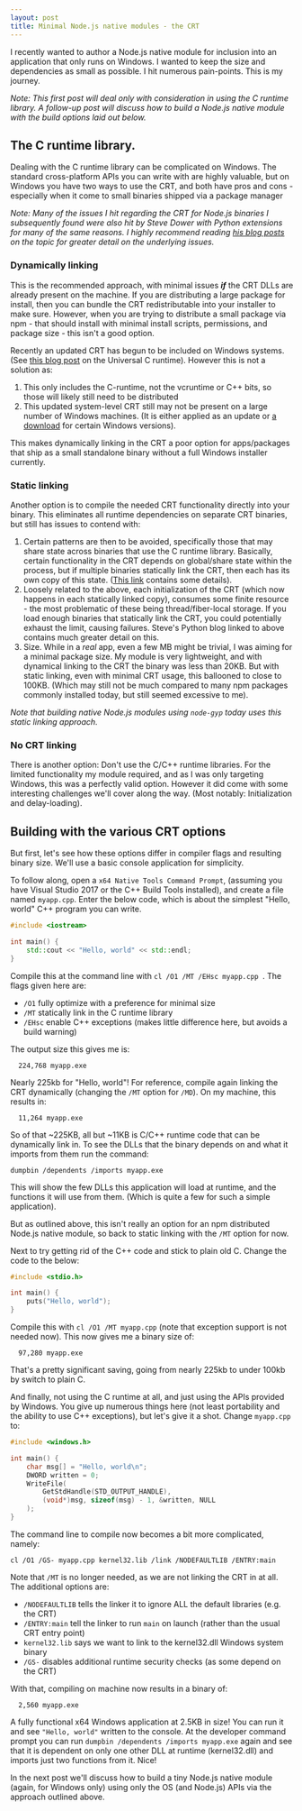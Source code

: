 ```yaml
---
layout: post
title: Minimal Node.js native modules - the CRT
---
```


I recently wanted to author a Node.js native module for inclusion into an application that only runs
on Windows. I wanted to keep the size and dependencies as small as possible. I hit numerous pain-points.
This is my journey.

_Note: This first post will deal only with consideration in using the C runtime library. A follow-up post will
discuss how to build a Node.js native module with the build options laid out below._

## The C runtime library.

Dealing with the C runtime library can be complicated on Windows. The standard cross-platform APIs you
can write with are highly valuable, but on Windows you have two ways to use the CRT, and both have pros
and cons - especially when it come to small binaries shipped via a package manager

_Note: Many of the issues I hit regarding the CRT for Node.js binaries I subsequently found were also hit by Steve Dower
with Python extensions for many of the same reasons. I highly recommend reading [his blog posts](https://stevedower.id.au/blog/building-for-python-3-5-part-two/) on the topic for greater detail on the underlying issues._

### Dynamically linking

This is the recommended approach, with minimal issues _**if**_ the CRT DLLs are already present on the machine.
If you are distributing a large package for install, then you can bundle the CRT redistributable into your
installer to make sure. However, when you are trying to distribute a small package via npm - that should
install with minimal install scripts, permissions, and package size - this isn't a good option.

Recently an updated CRT has begun to be included on Windows systems. (See [this blog post](https://blogs.msdn.microsoft.com/vcblog/2015/03/03/introducing-the-universal-crt/)
on the Universal C runtime). However this is not a solution as:

  1. This only includes the C-runtime, not the vcruntime or C++ bits, so those will likely still need to be distributed
  2. This updated system-level CRT still may not be present on a large number of Windows machines. (It is either applied as an update or [a download](https://support.microsoft.com/en-us/help/2999226/update-for-universal-c-runtime-in-windows) for certain Windows versions).

This makes dynamically linking in the CRT a poor option for apps/packages that ship as a small
standalone binary without a full Windows installer currently.

### Static linking

Another option is to compile the needed CRT functionality directly into your binary. This eliminates all
runtime dependencies on separate CRT binaries, but still has issues to contend with:

  1. Certain patterns are then to be avoided, specifically those that may share state across binaries that use
     the C runtime library. Basically, certain functionality in the CRT depends on global/share state within
     the process, but if multiple binaries statically link the CRT, then each has its own copy of this state.
     ([This link](https://docs.microsoft.com/en-us/cpp/c-runtime-library/crt-library-features?view=vs-2017#what-problems-exist-if-an-application-uses-more-than-one-crt-version) contains some details).
  2. Loosely related to the above, each initialization of the CRT (which now happens in each statically linked
     copy), consumes some finite resource - the most problematic of these being thread/fiber-local storage. If you
     load enough binaries that statically link the CRT, you could potentially exhaust the limit, causing failures.
     Steve's Python blog linked to above contains much greater detail on this.
  3. Size. While in a _real_ app, even a few MB might be trivial, I was aiming for a minimal package size. My module
     is very lightweight, and with dynamical linking to the CRT the binary was less than 20KB. But with static linking,
     even with minimal CRT usage, this ballooned to close to 100KB. (Which may still not be much compared to many
     npm packages commonly installed today, but still seemed excessive to me).

_Note that building native Node.js modules using `node-gyp` today uses this static linking approach._

### No CRT linking

There is another option: Don't use the C/C++ runtime libraries. For the limited functionality my module required,
and as I was only targeting Windows, this was a perfectly valid option. However it did come with some
interesting challenges we'll cover along the way. (Most notably: Initialization and delay-loading).

## Building with the various CRT options

But first, let's see how these options differ in compiler flags and resulting binary size. We'll use
a basic console application for simplicity.

To follow along, open a `x64 Native Tools Command Prompt`, (assuming you have Visual Studio 2017
or the C++ Build Tools installed), and create a file named `myapp.cpp`. Enter the below code, which
is about the simplest "Hello, world" C++ program you can write.

```cpp
#include <iostream>

int main() {
    std::cout << "Hello, world" << std::endl;
}
```

Compile this at the command line with `cl /O1 /MT /EHsc myapp.cpp `. The flags given here are:

 - `/O1` fully optimize with a preference for minimal size
 - `/MT` statically link in the C runtime library
 - `/EHsc` enable C++ exceptions (makes little difference here, but avoids a build warning)

The output size this gives me is:

```
  224,768 myapp.exe
```

Nearly 225kb for "Hello, world"! For reference, compile again linking the CRT dynamically
(changing the `/MT` option for `/MD`). On my machine, this results in:

```
  11,264 myapp.exe
```

So of that ~225KB, all but ~11KB is C/C++ runtime code that can be dynamically link in. To see the
DLLs that the binary depends on and what it imports from them run the command:

```
dumpbin /dependents /imports myapp.exe
```

This will show the few DLLs this application will load at runtime, and the functions it will use from
them. (Which is quite a few for such a simple application).

But as outlined above, this isn't really an option for an npm distributed Node.js native module,
so back to static linking with the `/MT` option for now.

Next to try getting rid of the C++ code and stick to plain old C. Change the code to the below:

```cpp
#include <stdio.h>

int main() {
    puts("Hello, world");
}
```

Compile this with `cl /O1 /MT myapp.cpp` (note that exception support is not needed now). This now gives
me a binary size of:

```
  97,280 myapp.exe
```

That's a pretty significant saving, going from nearly 225kb to under 100kb by switch to plain C.

And finally, not using the C runtime at all, and just using the APIs provided by Windows. You give
up numerous things here (not least portability and the ability to use C++ exceptions), but let's
give it a shot. Change `myapp.cpp` to:

```cpp
#include <windows.h>

int main() {
    char msg[] = "Hello, world\n";
    DWORD written = 0;
    WriteFile(
        GetStdHandle(STD_OUTPUT_HANDLE),
        (void*)msg, sizeof(msg) - 1, &written, NULL
    );
}
```

The command line to compile now becomes a bit more complicated, namely:

```
cl /O1 /GS- myapp.cpp kernel32.lib /link /NODEFAULTLIB /ENTRY:main
```

Note that `/MT` is no longer needed, as we are not linking the CRT in at all. The additional options are:

 - `/NODEFAULTLIB` tells the linker it to ignore ALL the default libraries (e.g. the CRT)
 - `/ENTRY:main` tell the linker to run `main` on launch (rather than the usual CRT entry point)
 - `kernel32.lib` says we want to link to the kernel32.dll Windows system binary
 - `/GS-` disables additional runtime security checks (as some depend on the CRT)

With that, compiling on machine now results in a binary of:

```
  2,560 myapp.exe
```

A fully functional x64 Windows application at 2.5KB in size! You can run it and see `"Hello, world"`
written to the console. At the developer command prompt you can run `dumpbin /dependents /imports myapp.exe`
again and see that it is dependent on only one other DLL at runtime (kernel32.dll) and imports just
two functions from it. Nice!

In the next post we'll discuss how to build a tiny Node.js native module (again, for Windows only)
using only the OS (and Node.js) APIs via the approach outlined above.

